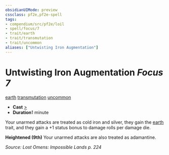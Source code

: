 ```yaml
---
obsidianUIMode: preview
cssclass: pf2e,pf2e-spell
tags:
- compendium/src/pf2e/loil
- spell/focus/7
- trait/earth
- trait/transmutation
- trait/uncommon
aliases: ["Untwisting Iron Augmentation"]
---
```

# Untwisting Iron Augmentation *Focus 7*   
[earth](/rules/traits/earth.md)  [transmutation](/rules/traits/transmutation.md)  [uncommon](/rules/traits/uncommon.md)  

- **Cast** [>](/rules/core-rulebook/chapter-9-playing-the-game.md#Actions "Single Action") 
- **Duration**1 minute

Your unarmed attacks are treated as cold iron and silver, they gain the [earth](/rules/traits/earth.md) trait, and they gain a +1 status bonus to damage rolls per damage die.

**Heightened (9th)** Your unarmed attacks are also treated as adamantine.

*Source: Lost Omens: Impossible Lands p. 224*